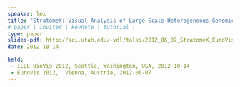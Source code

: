 ```yaml
---
speaker: lex
title: "StratomeX: Visual Analysis of Large-Scale Heterogeneous Genomics Data for Cancer Subtype Characterization"
# paper | invited | keynote | tutorial |
type: paper
slides-pdf: http://sci.utah.edu/~vdl/talks/2012_06_07_StratomeX_EuroVis_Vienna_talk.pdf
date: 2012-10-14 

held:  
 - IEEE BioVis 2012, Seattle, Washington, USA, 2012-10-14 
 - EuroVis 2012,  Vienna, Austria, 2012-06-07
---
```






